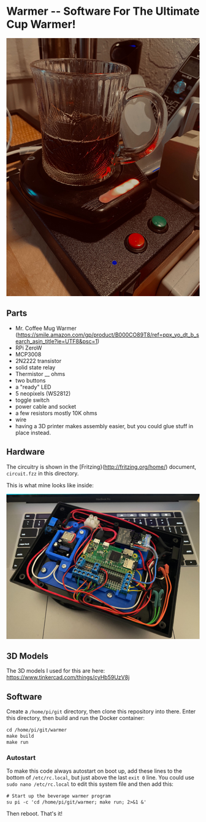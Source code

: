# Warmer -- Software For The Ultimate Cup Warmer!

![Warmer In Use](https://raw.githubusercontent.com/MegaMosquito/warmer/master/images/warmer.jpg)

## Parts

- Mr. Coffee Mug Warmer (https://smile.amazon.com/gp/product/B000CO89T8/ref=ppx_yo_dt_b_search_asin_title?ie=UTF8&psc=1)
- RPi ZeroW
- MCP3008
- 2N2222 transistor
- solid state relay
- Thermistor __ ohms
- two buttons
- a "ready" LED
- 5 neopixels (WS2812)
- toggle switch
- power cable and socket
- a few resistors mostly 10K ohms
- wire
- having a 3D printer makes assembly easier, but you could glue stuff in place instead.

## Hardware

The circuitry is shown in the [Fritzing}(http://fritzing.org/home/) document, `circuit.fzz` in this directory.

This is what mine looks like inside:

![Warmer Insides](https://raw.githubusercontent.com/MegaMosquito/warmer/master/images/insides.jpg)

## 3D Models

The 3D models I used for this are here: https://www.tinkercad.com/things/cyHb59UzV8j

## Software

Create a `/home/pi/git` directory, then clone this repository into there. Enter this directory, then build and run the Docker container:

```
cd /home/pi/git/warmer
make build
make run
```

### Autostart

To make this code always autostart on boot up, add these lines to the bottom of `/etc/rc.local`, but just above the last `exit 0` line.  You could use `sudo nano /etc/rc.local` to edit this system file and then add this:

```
# Start up the beverage warmer program
su pi -c 'cd /home/pi/git/warmer; make run; 2>&1 &'
```

Then reboot.  That's it!


